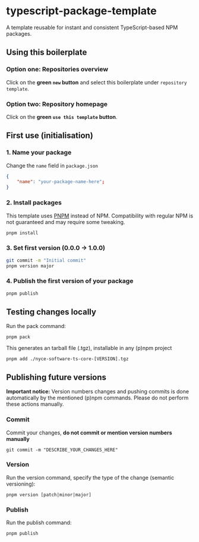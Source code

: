 # typescript-package-template

A template reusable for instant and consistent TypeScript-based NPM packages.

## Using this boilerplate

### Option one: Repositories overview

Click on the **green `new` button** and select this boilerplate under `repository template`.

### Option two: Repository homepage

Click on the **green `use this template` button**.

## First use (initialisation)

### 1. Name your package

Change the `name` field in `package.json`

```json
{
    "name": "your-package-name-here";
}
```

### 2. Install packages
This template uses [PNPM](https://pnpm.io/) instead of NPM. Compatibility with regular NPM is not guaranteed and may require some tweaking.

```bash
pnpm install
```

### 3. Set first version (0.0.0 -> 1.0.0)

```bash
git commit -m "Initial commit"
pnpm version major
```

### 4. Publish the first version of your package

```bash
pnpm publish
```

## Testing changes locally

Run the pack command:

```shell
pnpm pack
```

This generates an tarball file (.tgz), installable in any (p)npm project

```shell
pnpm add ./nyce-software-ts-core-[VERSION].tgz
```

## Publishing future versions

**Important notice:** Version numbers changes and pushing commits is done automatically by the mentioned (p)npm commands.
Please do not perform these actions manually.

### Commit

Commit your changes, **do not commit or mention version numbers manually**

```shell
git commit -m "DESCRIBE_YOUR_CHANGES_HERE"
```
### Version

Run the version command, specify the type of the change (semantic versioning):

```shell
pnpm version [patch|minor|major]
```

### Publish

Run the publish command:

```shell
pnpm publish
```